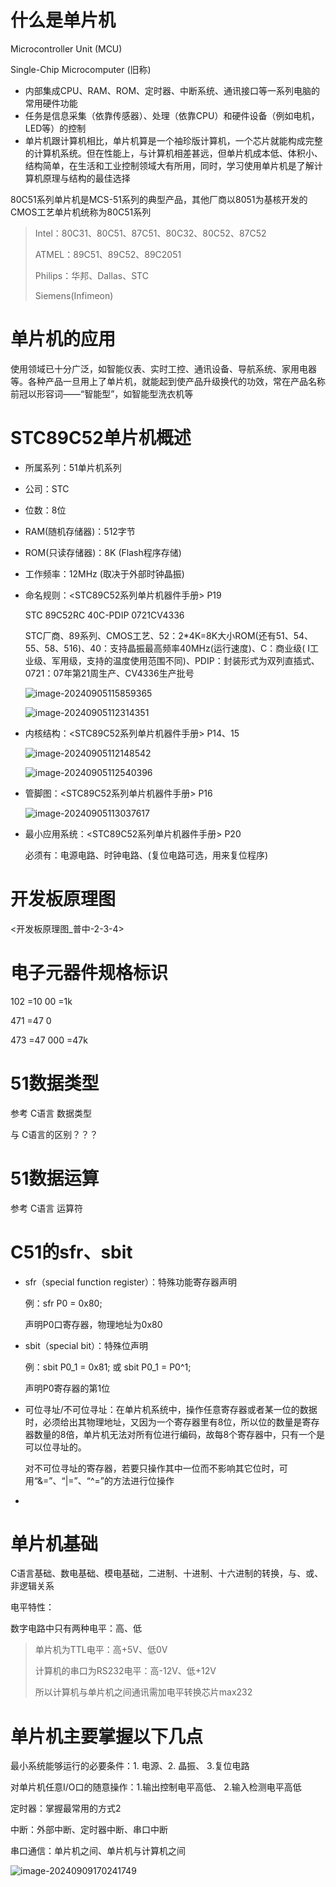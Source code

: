 

# 什么是单片机

Microcontroller Unit (MCU)

Single-Chip Microcomputer (旧称)

* 内部集成CPU、RAM、ROM、定时器、中断系统、通讯接口等一系列电脑的常用硬件功能
* 任务是信息采集（依靠传感器）、处理（依靠CPU）和硬件设备（例如电机，LED等）的控制
* 单片机跟计算机相比，单片机算是一个袖珍版计算机，一个芯片就能构成完整的计算机系统。但在性能上，与计算机相差甚远，但单片机成本低、体积小、结构简单，在生活和工业控制领域大有所用，同时，学习使用单片机是了解计算机原理与结构的最佳选择



80C51系列单片机是MCS-51系列的典型产品，其他厂商以8051为基核开发的CMOS工艺单片机统称为80C51系列

> Intel：80C31、80C51、87C51、80C32、80C52、87C52
>
> ATMEL：89C51、89C52、89C2051
>
> Philips：华邦、Dallas、STC
>
> Siemens(Infimeon)



# 单片机的应用

使用领域已十分广泛，如智能仪表、实时工控、通讯设备、导航系统、家用电器等。各种产品一旦用上了单片机，就能起到使产品升级换代的功效，常在产品名称前冠以形容词——“智能型”，如智能型洗衣机等



# STC89C52单片机概述

* 所属系列：51单片机系列

* 公司：STC

* 位数：8位

* RAM(随机存储器)：512字节

* ROM(只读存储器)：8K (Flash程序存储)

* 工作频率：12MHz (取决于外部时钟晶振)

* 命名规则：<STC89C52系列单片机器件手册> P19

  STC 89C52RC 40C-PDIP 0721CV4336

  STC厂商、89系列、CMOS工艺、52：2*4K=8K大小ROM(还有51、54、55、58、516)、40：支持晶振最高频率40MHz(运行速度)、C：商业级( I工业级、军用级，支持的温度使用范围不同)、PDIP：封装形式为双列直插式、0721：07年第21周生产、CV4336生产批号

  ![image-20240905115859365](image/image-20240905115859365.png) 

  ![image-20240905112314351](image/image-20240905112314351.png) 

* 内核结构：<STC89C52系列单片机器件手册> P14、15

  ![image-20240905112148542](image/image-20240905112148542.png) 

  ![image-20240905112540396](image/image-20240905112540396.png) 

* 管脚图：<STC89C52系列单片机器件手册> P16

  ![image-20240905113037617](image/image-20240905113037617.png) 

* 最小应用系统：<STC89C52系列单片机器件手册> P20

  必须有：电源电路、时钟电路、(复位电路可选，用来复位程序)



# 开发板原理图

<开发板原理图_普中-2-3-4>



# 电子元器件规格标识

102 =10 00 =1k

471 =47 0 

473 =47 000 =47k



# 51数据类型

参考 C语言 数据类型

与 C语言的区别？？？



# 51数据运算

参考 C语言 运算符



# C51的sfr、sbit

* sfr（special function register）：特殊功能寄存器声明

  例：sfr P0 = 0x80;

  声明P0口寄存器，物理地址为0x80

* sbit（special bit）：特殊位声明

  例：sbit P0_1 = 0x81;  或  sbit P0_1 = P0^1;

  声明P0寄存器的第1位

* 可位寻址/不可位寻址：在单片机系统中，操作任意寄存器或者某一位的数据时，必须给出其物理地址，又因为一个寄存器里有8位，所以位的数量是寄存器数量的8倍，单片机无法对所有位进行编码，故每8个寄存器中，只有一个是可以位寻址的。

  对不可位寻址的寄存器，若要只操作其中一位而不影响其它位时，可用“&=”、“|=”、“^=”的方法进行位操作

* 






# 单片机基础

C语言基础、数电基础、模电基础，二进制、十进制、十六进制的转换，与、或、非逻辑关系



电平特性：

数字电路中只有两种电平：高、低

> 单片机为TTL电平：高+5V、低0V
>
> 计算机的串口为RS232电平：高-12V、低+12V
>
> 所以计算机与单片机之间通讯需加电平转换芯片max232



# 单片机主要掌握以下几点

最小系统能够运行的必要条件：1. 电源、2. 晶振、 3.复位电路

对单片机任意I/O口的随意操作：1.输出控制电平高低、 2.输入检测电平高低

定时器：掌握最常用的方式2

中断：外部中断、定时器中断、串口中断

串口通信：单片机之间、单片机与计算机之间



![image-20240909170241749](image/image-20240909170241749.png) 

